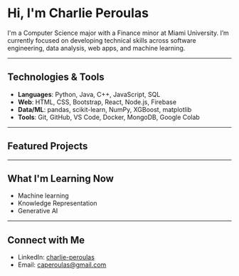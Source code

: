 # Hi, I'm Charlie Peroulas

I'm a Computer Science major with a Finance minor at Miami University. I’m currently focused on developing technical skills across software engineering, data analysis, web apps, and machine learning.


---

## Technologies & Tools

- **Languages**: Python, Java, C++, JavaScript, SQL
- **Web**: HTML, CSS, Bootstrap, React, Node.js, Firebase
- **Data/ML**: pandas, scikit-learn, NumPy, XGBoost, matplotlib
- **Tools**: Git, GitHub, VS Code, Docker, MongoDB, Google Colab

---

## Featured Projects


---

## What I'm Learning Now

- Machine learning
- Knowledge Representation
- Generative AI

---

## Connect with Me

- LinkedIn: [charlie-peroulas](https://www.linkedin.com/in/charlie-peroulas/)
- Email: caperoulas@gmail.com
